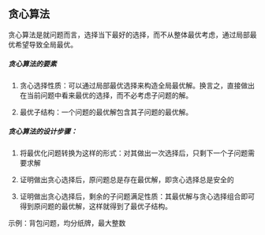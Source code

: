 
## 贪心算法


贪心算法是就问题而言，选择当下最好的选择，而不从整体最优考虑，通过局部最优希望导致全局最优。

##### 贪心算法的要素

1. 贪心选择性质：可以通过局部最优选择来构造全局最优解。换言之，直接做出在当前问题中看来最优的选择，而不必考虑子问题的解。

2. 最优子结构：一个问题的最优解包含其子问题的最优解。

##### 贪心算法的设计步骤：

1. 将最优化问题转换为这样的形式：对其做出一次选择后，只剩下一个子问题需要求解

2. 证明做出贪心选择后，原问题总是存在最优解，即贪心选择总是安全的

3. 证明做出贪心选择后，剩余的子问题满足性质：其最优解与贪心选择组合即可得到原问题的最优解，这样就得到了最优子结构。

示例：背包问题，均分纸牌，最大整数
